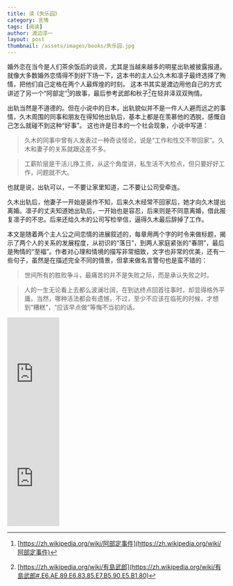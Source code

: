 ```yaml
---
title: 读《失乐园》 
category: 言情  
tags: [阅读]  
author: 渡边淳一
layout: post  
thumbnail: /assets/images/books/失乐园.jpg
---
```


婚外恋在当今是人们茶余饭后的谈资，尤其是当越来越多的明星出轨被披露报道。
就像大多数婚外恋情得不到好下场一下，这本书的主人公久木和凛子最终选择了殉情，把他们自己定格在两个人最辉煌的时刻。
这本书其实是渡边用他自己的方式讲述了另一个“阿部定”[^1]的故事，最后参考武郎和秋子[^2]在轻井泽双双殉情。

出轨当然是不道德的。但在小说中的日本，出轨貌似并不是一件人人避而远之的事情，久木周围的同事和朋友在得知他出轨后，基本上都是在羡慕他的洒脱，感慨自己怎么就碰不到这种“好事”。
这也许是日本的一个社会现象，小说中写道：

> 久木的同事中曾有人发表过一种奇谈怪论，说是“工作和性交不带回家”。久木和妻子的关系就跟这差不多。

> 工薪阶层是干活儿挣工资，从这个角度讲，私生活不大检点，但只要好好工作，问题就不大。

也就是说，出轨可以，一不要让家里知道，二不要让公司受牵连。

久木出轨后，他妻子一开始是装作不知，后来久木经常不回家后，她才向久木提出离婚。凛子的丈夫知道她出轨后，一开始也是容忍，后来则是不同意离婚，借此报复凛子的不忠。后来还给久木的公司写检举信，逼得久木最后辞掉了工作。

本文是随着两个主人公之间恋情的进展叙述的，每章用两个字的时令来做标题，揭示了两个人的关系的发展程度，从初识的“落日”，到两人家庭紧张的“春阴”，最后是殉情的“至福”。作者对心理和情境的描写非常细致，文字也非常的优美，还有一些句子，虽然是在描述完全不同的情景，但拿来做名言警句也是蛮不错的：

> 世间所有的胜败争斗，最痛苦的并不是失败之际，而是承认失败之时。

> 人的一生无论看上去都么波澜壮阔，在到达终点回首往事时，却显得格外平庸。当然，哪种活法都会有遗憾，不过，至少不应该在临死的时候，才想到“糟糕”，“应该早点做”等悔不当初的话。





[^1]: [https://zh.wikipedia.org/wiki/阿部定事件](https://zh.wikipedia.org/wiki/阿部定事件)

[^2]: [https://zh.wikipedia.org/wiki/有島武郎](https://zh.wikipedia.org/wiki/有島武郎#.E6.AE.89.E6.83.85.E7.B5.90.E5.B1.80)



<div class="amazon-buy">
    <div>
        <div class="kindle"></div>
        <iframe src="https://rcm-cn.amazon-adsystem.com/e/cm?lt1=_blank&bc1=000000&IS2=1&bg1=FFFFFF&fc1=000000&lc1=0000FF&t=read02-23&o=28&p=8&l=as4&m=amazon&f=ifr&ref=ss_til&asins=B00O0QGPQ8" style="width:120px;height:240px;" scrolling="no" marginwidth="0" marginheight="0" frameborder="0"></iframe>
    </div>
    <div>
        <div class="paper"></div>
        <iframe src="https://rcm-cn.amazon-adsystem.com/e/cm?lt1=_blank&bc1=000000&IS2=1&bg1=FFFFFF&fc1=000000&lc1=0000FF&t=read02-23&o=28&p=8&l=as4&m=amazon&f=ifr&ref=ss_til&asins=B00KKBN9TS" style="width:120px;height:240px;" scrolling="no" marginwidth="0" marginheight="0" frameborder="0"></iframe>
    </div>
</div>    